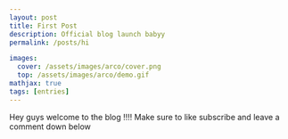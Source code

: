 ```yaml
---
layout: post
title: First Post
description: Official blog launch babyy
permalink: /posts/hi

images:
  cover: /assets/images/arco/cover.png
  top: /assets/images/arco/demo.gif
mathjax: true
tags: [entries]
---
```


Hey guys welcome to the blog !!!! 
Make sure to like subscribe and leave a comment down below

